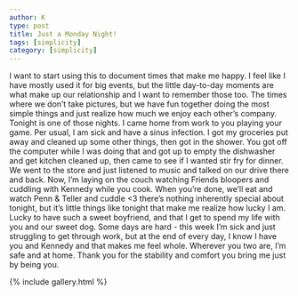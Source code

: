 ```yaml
---
author: K
type: post
title: Just a Monday Night!
tags: [simplicity]
category: [simplicity]
---
```

I want to start using this to document times that make me happy. I feel like I have mostly used it for big events, but the little day-to-day moments are what make up our relationship and I want to remember those too. The times where we don’t take pictures, but we have fun together doing the most simple things and just realize how much we enjoy each other’s company. Tonight is one of those nights. I came home from work to you playing your game. Per usual, I am sick and have a sinus infection. I got my groceries put away and cleaned up some other things, then got in the shower. You got off the computer while I was doing that and got up to empty the dishwasher and get kitchen cleaned up, then came to see if I wanted stir fry for dinner. We went to the store and just listened to music and talked on our drive there and back. Now, I’m laying on the couch watching Friends bloopers and cuddling with Kennedy while you cook. When you’re done, we’ll eat and watch Penn & Teller and cuddle <3 there’s nothing inherently special about tonight, but it’s little things like tonight that make me realize how lucky I am. Lucky to have such a sweet boyfriend, and that I get to spend my life with you and our sweet dog. Some days are hard - this week I’m sick and just struggling to get through work, but at the end of every day, I know I have you and Kennedy and that makes me feel whole. Wherever you two are, I’m safe and at home. Thank you for the stability and comfort you bring me just by being you.
<br>

{% include gallery.html %}